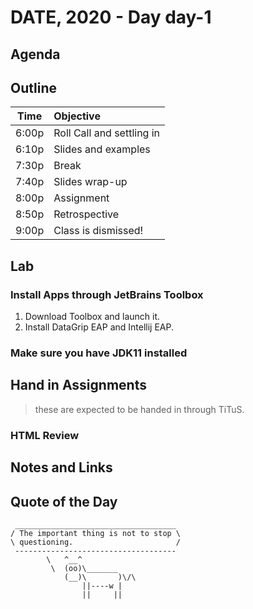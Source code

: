 

# DATE, 2020 - Day day-1


## Agenda



## Outline

| Time   | Objective                        |
| -------|:---------------------------------|
| 6:00p  | Roll Call and settling in        |
| 6:10p  | Slides and examples              |
| 7:30p  | Break                            |
| 7:40p  | Slides wrap-up                   |
| 8:00p  | Assignment                       |
| 8:50p  | Retrospective                    |
| 9:00p  | Class is dismissed!              |

## Lab

### Install Apps through JetBrains Toolbox

1. Download Toolbox and launch it.
2. Install DataGrip EAP and Intellij EAP.

### Make sure you have JDK11 installed

## Hand in Assignments
>these are expected to be handed in through TiTuS.

### HTML Review

## Notes and Links

## Quote of the Day

```
 ____________________________________
/ The important thing is not to stop \
\ questioning.                       /
 ------------------------------------
        \   ^__^
         \  (oo)\_______
            (__)\       )\/\
                ||----w |
                ||     ||

```
